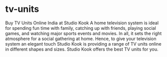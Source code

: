# tv-units
Buy TV Units Online India at Studio Kook A home television system is ideal for spending fun time with family, catching up with friends, playing social games, and watching major sports events and movies. In all, it sets the right atmosphere for a social gathering at home. Hence, to give your television system an elegant touch Studio Kook is providing a range of TV units online in different shapes and sizes. Studio Kook offers the best TV units for you.
